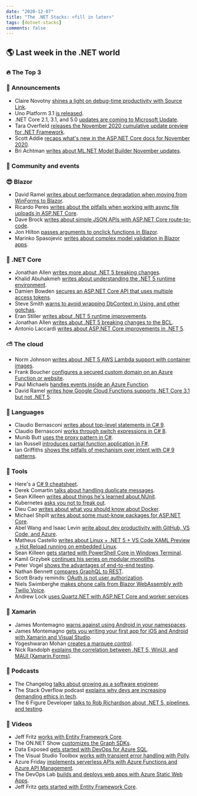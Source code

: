 ```yaml
---
date: "2020-12-07"
title: "The .NET Stacks: <fill in later>"
tags: [dotnet-stacks]
comments: false
---
```


## 🌎 Last week in the .NET world

### 🔥 The Top 3

### 📢 Announcements

- Claire Novotny [shines a light on debug-time productivity with Source Link](https://devblogs.microsoft.com/dotnet/improving-debug-time-productivity-with-source-link).
- Uno Platform 3.1 [is released](https://platform.uno/blog/uno-platform-3-1-released-linux-new-winui-controls-prism-8-0-and-more/).
- .NET Core 2.1, 3.1, and 5.0 [updates are coming to Microsoft Update](https://devblogs.microsoft.com/dotnet/net-core-updates-coming-to-microsoft-update).
- Tara Overfield [releases the November 2020 cumulative update preview for .NET Framework](https://devblogs.microsoft.com/dotnet/net-framework-november-2020-cumulative-update-preview-for-windows-10-2004-and-windows-server-version-2004).
- Scott Addie [recaps what's new in the ASP.NET Core docs for November 2020](https://docs.microsoft.com/en-us/aspnet/core/whats-new/2020-11).
- Bri Achtman [writes about ML.NET Model Builder November updates](https://devblogs.microsoft.com/dotnet/ml-net-model-builder-november-updates).

### 📅 Community and events


### 😎 Blazor

- David Ramel [writes about performance degradation when moving from WinForms to Blazor](https://visualstudiomagazine.com/articles/2020/12/01/blazor-performance.aspx).
- Ricardo Peres [writes about the pitfalls when working with async file uploads in ASP.NET Core](https://weblogs.asp.net/ricardoperes/asp-net-core-pitfalls-async-file-uploads).
- Dave Brock [writes about simple JSON APIs with ASP.NET Core route-to-code](https://daveabrock.com/2020/12/04/migrate-mvc-to-route-to-code).
- Jon Hilton [passes arguments to onclick functions in Blazor](https://www.telerik.com/blogs/how-to-pass-arguments-to-your-onclick-functions-blazor).
- Marinko Spasojevic [writes about complex model validation in Blazor apps](https://code-maze.com/complex-model-validation-in-blazor/).

### 🚀 .NET Core

- Jonathan Allen [writes more about .NET 5 breaking changes](https://www.infoq.com/news/2020/12/net-5-breaking-changes-2).
- Khalid Abuhakmeh [writes about understanding the .NET 5 runtime environment](https://khalidabuhakmeh.com/understand-the-dotnet-five-runtime-environment).
- Damien Bowden [secures an ASP.NET Core API that uses multiple access tokens](https://damienbod.com/2020/12/03/securing-an-asp-net-core-api-which-uses-multiple-access-tokens/).
- Steve Smith [warns to avoid wrapping DbContext in Using, and other gotchas](https://ardalis.com/avoid-wrapping-dbcontext-in-using/).
- Eran Stiller [writes about .NET 5 runtime improvements](https://www.infoq.com/news/2020/12/net-5-runtime-improvements).
- Jonathan Allen [writes about .NET 5 breaking changes to the BCL](https://www.infoq.com/news/2020/12/net-5-breaking-changes).
- Antonio Laccardi [writes about ASP.NET Core improvements in .NET 5](https://www.infoq.com/news/2020/12/aspnet-core-improvement-dotnet-5).

### ⛅ The cloud

- Norm Johnson [writes about .NET 5 AWS Lambda support with container images](https://aws.amazon.com/blogs/developer/net-5-aws-lambda-support-with-container-images).
- Frank Boucher [configures a secured custom domain on an Azure Function or website](http://www.frankysnotes.com/2020/12/how-to-configure-secured-custom-domain.html).
- Paul Michaels [handles events inside an Azure Function](https://www.pmichaels.net/2020/11/28/handling-events-inside-an-azure-function).
- David Ramel [writes how Google Cloud Functions supports .NET Core 3.1 but not .NET 5](https://visualstudiomagazine.com/articles/2020/11/30/cloud-functions-net.aspx).

### 📔 Languages

- Claudio Bernasconi [writes about top-level statements in C# 9](https://www.claudiobernasconi.ch/2020/12/03/csharp-9-top-level-statements/).
- Claudio Bernasconi [works through switch expressions in C# 8](https://www.claudiobernasconi.ch/2020/12/04/csharp-8-switch-expressions/).
- Munib Butt [uses the proxy pattern in C#](https://www.c-sharpcorner.com/article/using-the-proxy-pattern-in-c-sharp/).
- Ian Russell [introduces partial function application in F#](https://www.softwarepark.cc/blog/2020/11/30/introduction-to-partial-function-application-in-f).
- Ian Griffiths [shows the pitfalls of mechanism over intent with C# 9 patterns](https://endjin.com/blog/2020/12/dotnet-csharp-9-patterns-mechanism-over-intent.html).

### 🔧 Tools

- Here's a [C# 9 cheatsheet](https://github.com/alugili/CSharp-9-CheatSheet).
- Derek Comartin [talks about handling duplicate messages](https://codeopinion.com/handling-duplicate-messages-idempotent-consumers/).
- Sean Killeen [writes about things he's learned about NUnit](https://seankilleen.com/2020/12/cool-things-i-learned-about-nunit-while-re-launching-the-docs/).
- Kubernetes [asks you not to freak out](https://kubernetes.io/blog/2020/12/02/dont-panic-kubernetes-and-docker/).
- Dieu Cao [writes about what you should know about Docker](https://www.docker.com/blog/what-developers-need-to-know-about-docker-docker-engine-and-kubernetes-v1-20/).
- Michael Shpilt [writes about some must-know packages for ASP.NET Core](https://oz-code.com/blog/net-c-tips/8-must-know-nuget-packages-asp-net-core-application).
- Abel Wang and Isaac Levin [write about dev productivity with GitHub, VS Code, and Azure](https://devblogs.microsoft.com/devops/optimum-developer-productivity-github-visual-studio-code-azure).
- Matheus Castello [writes about Linux + .NET 5 + VS Code XAML Preview + Hot Reload running on embedded Linux](https://microhobby.com.br/blog/2020/11/30/vs-code-xaml-preview-embedded-linux-dotnet-core/).
- Sean Killeen [gets started with PowerShell Core in Windows Terminal](https://seankilleen.com/2020/11/getting-started-with-powershell-core-in-windows-terminal/).
- Kamil Grzybek [continues his series on modular monoliths](http://www.kamilgrzybek.com/design/modular-monolith-domain-centric-design/).
- Peter Vogel [shows the advantages of end-to-end testing](https://www.telerik.com/blogs/the-only-testing-that-matters-testing-through-eyes-of-user).
- Nathan Bennett [compares GraphQL to REST](https://www.bignerdranch.com/blog/graphql-versus-rest/).
- Scott Brady reminds: [OAuth is not user authorization](https://www.scottbrady91.com/OAuth/OAuth-is-Not-User-Authorization).
- Niels Swimberghe [makes phone calls from Blazor WebAssembly with Twilio Voice](https://swimburger.net/blog/dotnet/making-phone-calls-from-blazor-webassembly-with-twilio-voice).
- Andrew Lock [uses Quartz.NET with ASP.NET Core and worker services](https://andrewlock.net/using-quartz-net-with-asp-net-core-and-worker-services/).

### 📱 Xamarin

- James Montemagno [warns against using Android in your namespaces](https://montemagno.com/dont-put-android-in-your-namespace-in-xamarin-apps/).
- James Montemagno [gets you writing your first app for iOS and Android with Xamarin and Visual Studio](https://montemagno.com/build-your-first-for-ios-android-app-with-xamarin-and-visual-studio/).
- Yogeshwaran Mohan [creates a marquee control](https://www.syncfusion.com/blogs/post/create-xamarin-marquee-control.aspx).
- Nick Randolph [explains the correlation between .NET 5, WinUI, and MAUI (Xamarin.Forms)](https://nicksnettravels.builttoroam.com/net5-crossplatform).

### 🎤 Podcasts

- The Changelog [talks about growing as a software engineer](https://changelog.com/podcast/422).
- The Stack Overflow podcast [explains why devs are increasing demanding ethics in tech](https://the-stack-overflow-podcast.simplecast.com/episodes/ensuring-your-software-is-ethical-might-save-you-money-in-the-long-run-ft7H842f).
- The 6 Figure Developer [talks to Rob Richardson about .NET 5, pipelines, and testing](https://6figuredev.com/podcast/episode-172-rob-richardson-net-5-pipelines-testing/).

### 🎥 Videos

- Jeff Fritz [works with Entity Framework Core](https://www.youtube.com/watch?v=bqujgzOaoE8).
- The ON.NET Show [customizes the Graph SDKs](https://channel9.msdn.com/Shows/On-NET/Customizing-the-Graph-SDKs).
- Data Exposed [gets started with DevOps for Azure SQL](https://channel9.msdn.com/Shows/Data-Exposed/Getting-Started-with-DevOps-for-Azure-SQL).
- The Visual Studio Toolbox [works with transient error handling with Polly](https://channel9.msdn.com/Shows/Visual-Studio-Toolbox/Transient-Error-Handling-with-Polly-Part-1).
- Azure Friday [implements serverless APIs with Azure Functions and Azure API Management](https://channel9.msdn.com/Shows/Azure-Friday/Implement-serverless-APIs-with-Azure-Functions-and-Azure-API-Management).
- The DevOps Lab [builds and deploys web apps with Azure Static Web Apps](https://channel9.msdn.com/Shows/DevOps-Lab/Building-and-deploying-web-apps-with-Static-Web-Apps).
- Jeff Fritz [gets started with Entity Framework Core](https://www.youtube.com/watch?v=4LRUWCfGLIs).

